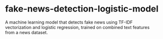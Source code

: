 # fake-news-detection-logistic-model
A machine learning model that detects fake news using TF-IDF vectorization and logistic regression, trained on combined text features from a news dataset.
